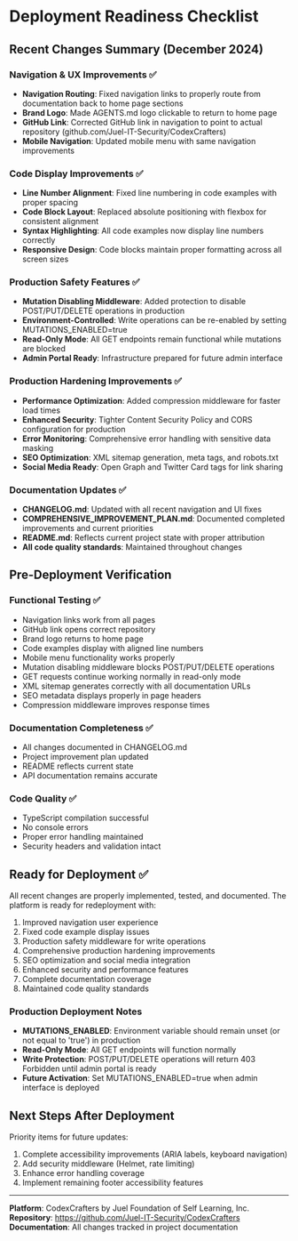# Deployment Readiness Checklist

## Recent Changes Summary (December 2024)

### Navigation & UX Improvements ✅
- **Navigation Routing**: Fixed navigation links to properly route from documentation back to home page sections
- **Brand Logo**: Made AGENTS.md logo clickable to return to home page
- **GitHub Link**: Corrected GitHub link in navigation to point to actual repository (github.com/Juel-IT-Security/CodexCrafters)
- **Mobile Navigation**: Updated mobile menu with same navigation improvements

### Code Display Improvements ✅
- **Line Number Alignment**: Fixed line numbering in code examples with proper spacing
- **Code Block Layout**: Replaced absolute positioning with flexbox for consistent alignment
- **Syntax Highlighting**: All code examples now display line numbers correctly
- **Responsive Design**: Code blocks maintain proper formatting across all screen sizes

### Production Safety Features ✅
- **Mutation Disabling Middleware**: Added protection to disable POST/PUT/DELETE operations in production
- **Environment-Controlled**: Write operations can be re-enabled by setting MUTATIONS_ENABLED=true
- **Read-Only Mode**: All GET endpoints remain functional while mutations are blocked
- **Admin Portal Ready**: Infrastructure prepared for future admin interface

### Production Hardening Improvements ✅
- **Performance Optimization**: Added compression middleware for faster load times
- **Enhanced Security**: Tighter Content Security Policy and CORS configuration for production
- **Error Monitoring**: Comprehensive error handling with sensitive data masking
- **SEO Optimization**: XML sitemap generation, meta tags, and robots.txt
- **Social Media Ready**: Open Graph and Twitter Card tags for link sharing

### Documentation Updates ✅
- **CHANGELOG.md**: Updated with all recent navigation and UI fixes
- **COMPREHENSIVE_IMPROVEMENT_PLAN.md**: Documented completed improvements and current priorities
- **README.md**: Reflects current project state with proper attribution
- **All code quality standards**: Maintained throughout changes

## Pre-Deployment Verification

### Functional Testing ✅
- Navigation links work from all pages
- GitHub link opens correct repository
- Brand logo returns to home page
- Code examples display with aligned line numbers
- Mobile menu functionality works properly
- Mutation disabling middleware blocks POST/PUT/DELETE operations
- GET requests continue working normally in read-only mode
- XML sitemap generates correctly with all documentation URLs
- SEO metadata displays properly in page headers
- Compression middleware improves response times

### Documentation Completeness ✅
- All changes documented in CHANGELOG.md
- Project improvement plan updated
- README reflects current state
- API documentation remains accurate

### Code Quality ✅
- TypeScript compilation successful
- No console errors
- Proper error handling maintained
- Security headers and validation intact

## Ready for Deployment ✅

All recent changes are properly implemented, tested, and documented. The platform is ready for redeployment with:

1. Improved navigation user experience
2. Fixed code example display issues
3. Production safety middleware for write operations
4. Comprehensive production hardening improvements
5. SEO optimization and social media integration
6. Enhanced security and performance features
7. Complete documentation coverage
8. Maintained code quality standards

### Production Deployment Notes
- **MUTATIONS_ENABLED**: Environment variable should remain unset (or not equal to 'true') in production
- **Read-Only Mode**: All GET endpoints will function normally
- **Write Protection**: POST/PUT/DELETE operations will return 403 Forbidden until admin portal is ready
- **Future Activation**: Set MUTATIONS_ENABLED=true when admin interface is deployed

## Next Steps After Deployment

Priority items for future updates:
1. Complete accessibility improvements (ARIA labels, keyboard navigation)
2. Add security middleware (Helmet, rate limiting)
3. Enhance error handling coverage
4. Implement remaining footer accessibility features

---

**Platform**: CodexCrafters by Juel Foundation of Self Learning, Inc.
**Repository**: https://github.com/Juel-IT-Security/CodexCrafters
**Documentation**: All changes tracked in project documentation